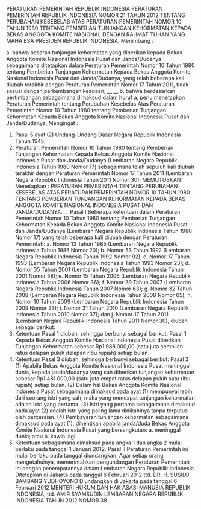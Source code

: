  PERATURAN PEMERINTAH REPUBLIK INDONESIA PERATURAN PEMERINTAH REPUBLIK INDONESIA NOMOR 21 TAHUN 2012 TENTANG PERUBAHAN KESEBELAS ATAS PERATURAN PEMERINTAH NOMOR 10 TAHUN 1980 TENTANG PEMBERIAN TUNJANGAN KEHORMATAN KEPADA BEKAS ANGGOTA KOMITE NASIONAL
DENGAN RAHMAT TUHAN YANG MAHA ESA PRESIDEN REPUBLIK INDONESIA,
Menimbang :

a. bahwa besaran tunjangan kehormatan yang diberikan kepada Bekas Anggota Komite Nasional Indonesia Pusat dan Janda/Dudanya sebagaimana ditetapkan dalam Peraturan Pemerintah Nomor 10 Tahun 1980 tentang Pemberian Tunjangan Kehormatan Kepada Bekas Anggota Komite Nasional Indonesia Pusat dan Janda/Dudanya, yang telah beberapa kali diubah terakhir dengan Peraturan Pemerintah Nomor 17 Tahun 2011, tidak sesuai dengan perkembangan keadaan; __ __ b. bahwa berdasarkan pertimbangan sebagaimana dimaksud dalam huruf a, perlu menetapkan Peraturan Pemerintah tentang Perubahan Kesebelas Atas Peraturan Pemerintah Nomor 10 Tahun 1980 tentang Pemberian Tunjangan Kehormatan Kepada Bekas Anggota Komite Nasional Indonesia Pusat dan Janda/Dudanya;
Mengingat :

1. Pasal 5 ayat (2) Undang-Undang Dasar Negara Republik Indonesia Tahun 1945;
2. Peraturan Pemerintah Nomor 10 Tahun 1980 tentang Pemberian Tunjangan Kehormatan Kepada Bekas Anggota Komite Nasional Indonesia Pusat dan Janda/Dudanya (Lembaran Negara Republik Indonesia Tahun 1980 Nomor 17) sebagaimana telah sepuluh kali diubah terakhir dengan Peraturan Pemerintah Nomor 17 Tahun 2011 (Lembaran Negara Republik Indonesia Tahun 2011 Nomor 30);
MEMUTUSKAN:
 Menetapkan : PERATURAN PEMERINTAH TENTANG PERUBAHAN KESEBELAS ATAS PERATURAN PEMERINTAH NOMOR 10 TAHUN 1980 TENTANG PEMBERIAN TUNJANGAN KEHORMATAN KEPADA BEKAS ANGGOTA KOMITE NASIONAL INDONESIA PUSAT DAN JANDA/DUDANYA. __
Pasal I
Beberapa ketentuan dalam Peraturan Pemerintah Nomor 10 Tahun 1980 tentang Pemberian Tunjangan Kehormatan Kepada Bekas Anggota Komite Nasional Indonesia Pusat dan Janda/Dudanya (Lembaran Negara Republik Indonesia Tahun 1980 Nomor 17) yang telah beberapa kali diubah dengan Peraturan Pemerintah:
a. Nomor 13 Tahun 1985 (Lembaran Negara Republik Indonesia Tahun 1985 Nomor 20);
b. Nomor 53 Tahun 1992 (Lembaran Negara Republik Indonesia Tahun 1992 Nomor 92);
c. Nomor 17 Tahun 1993 (Lembaran Negara Republik Indonesia Tahun 1993 Nomor 23);
d. Nomor 35 Tahun 2001 (Lembaran Negara Republik Indonesia Tahun 2001 Nomor 58);
e. Nomor 15 Tahun 2006 (Lembaran Negara Republik Indonesia Tahun 2006 Nomor 36);
f. Nomor 29 Tahun 2007 (Lembaran Negara Republik Indonesia Tahun 2007 Nomor 63);
g. Nomor 32 Tahun 2008 (Lembaran Negara Republik Indonesia Tahun 2008 Nomor 65);
h. Nomor 10 Tahun 2009 (Lembaran Negara Republik Indonesia Tahun 2009 Nomor 23);
i. Nomor 31 Tahun 2010 (Lembaran Negara Republik Indonesia Tahun 2010 Nomor 37); dan
j. Nomor 17 Tahun 2011 (Lembaran Negara Republik Indonesia Tahun 2011 Nomor 30), diubah sebagai berikut:
1. Ketentuan Pasal 1 diubah, sehingga berbunyi sebagai berikut:
Pasal 1
Kepada Bekas Anggota Komite Nasional Indonesia Pusat diberikan Tunjangan Kehormatan sebesar Rp1.988.000,00 (satu juta sembilan ratus delapan puluh delapan ribu rupiah) setiap bulan.
2. Ketentuan Pasal 3 diubah, sehingga berbunyi sebagai berikut:
Pasal 3
(1) Apabila Bekas Anggota Komite Nasional Indonesia Pusat meninggal dunia, kepada janda/dudanya yang sah diberikan tunjangan kehormatan sebesar Rp1.481.000,00 (satu juta empat ratus delapan puluh satu ribu rupiah) setiap bulan.
(2) Dalam hal Bekas Anggota Komite Nasional Indonesia Pusat sebagaimana dimaksud pada ayat (1) mempunyai lebih dari seorang istri yang sah, maka yang mendapat tunjangan kehormatan adalah istri yang pertama.
(3) Istri yang pertama sebagaimana dimaksud pada ayat (2) adalah istri yang paling lama dinikahinya tanpa terputus oleh perceraian.
(4) Pembayaran tunjangan kehormatan sebagaimana dimaksud pada ayat (1), dihentikan apabila janda/duda Bekas Anggota Komite Nasional Indonesia Pusat yang bersangkutan:
a. meninggal dunia; atau
b. kawin lagi.
3. Ketentuan sebagaimana dimaksud pada angka 1 dan angka 2 mulai berlaku pada tanggal 1 Januari 2012.
Pasal II
Peraturan Pemerintah ini mulai berlaku pada tanggal diundangkan.
Agar setiap orang mengetahuinya, memerintahkan pengundangan Peraturan Pemerintah ini dengan penempatannya dalam Lembaran Negara Republik Indonesia. Ditetapkan di Jakarta pada tanggal 6 Februari 2012 ttd. DR. H. SUSILO BAMBANG YUDHOYONO Diundangkan di Jakarta pada tanggal 6 Februari 2012 MENTERI HUKUM DAN HAK ASASI MANUSIA REPUBLIK INDONESIA, ttd. AMIR SYAMSUDIN LEMBARAN NEGARA REPUBLIK INDONESIA TAHUN 2012 NOMOR 38